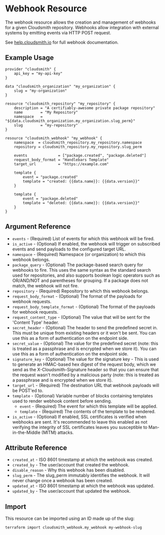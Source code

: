 # Webhook Resource

The webhook resource allows the creation and management of webhooks for a given Cloudsmith repository. Webhooks allow integration with external systems by emitting events via HTTP POST request.

See [help.cloudsmith.io](https://help.cloudsmith.io/docs/webhooks) for full webhook documentation.

## Example Usage

```hcl
provider "cloudsmith" {
    api_key = "my-api-key"
}

data "cloudsmith_organization" "my_organization" {
    slug = "my-organization"
}

resource "cloudsmith_repository" "my_repository" {
    description = "A certifiably-awesome private package repository"
    name        = "My Repository"
    namespace   = "${data.cloudsmith_organization.my_organization.slug_perm}"
    slug        = "my-repository"
}

resource "cloudsmith_webhook" "my_webhook" {
    namespace  = cloudsmith_repository.my_repository.namespace
    repository = cloudsmith_repository.my_repository.slug_perm

	events              = ["package.created", "package.deleted"]
	request_body_format = "Handlebars Template"
	target_url          = "https://example.com"

	template {
		event = "package.created"
		template = "created: {{data.name}}: {{data.version}}"
	}

	template {
		event = "package.deleted"
		template = "deleted: {{data.name}}: {{data.version}}"
	}
}
```

## Argument Reference

* `events` - (Required) List of events for which this webhook will be fired.
* `is_active` - (Optional) If enabled, the webhook will trigger on subscribed events and send payloads to the configured target URL.
* `namespace` - (Required) Namespace (or organization) to which this webhook belongs.
* `package_query` - (Optional) The package-based search query for webhooks to fire. This uses the same syntax as the standard search used for repositories, and also supports boolean logic operators such as OR/AND/NOT and parentheses for grouping. If a package does not match, the webhook will not fire.
* `repository` - (Required) Repository to which this webhook belongs.
* `request_body_format` - (Optional) The format of the payloads for webhook requests.
* `request_body_template_format` - (Optional) The format of the payloads for webhook requests.
* `request_content_type` - (Optional) The value that will be sent for the 'Content Type' header.
* `secret_header` - (Optional) The header to send the predefined secret in. This must be unique from existing headers or it won't be sent. You can use this as a form of authentication on the endpoint side.
* `secret_value` - (Optional) The value for the predefined secret (note: this is treated as a passphrase and is encrypted when we store it). You can use this as a form of authentication on the endpoint side.
* `signature_key` - (Optional) The value for the signature key - This is used to generate an HMAC-based hex digest of the request body, which we send as the X-Cloudsmith-Signature header so that you can ensure that the request wasn't modified by a malicious party (note: this is treated as a passphrase and is encrypted when we store it).
* `target_url` - (Required) The destination URL that webhook payloads will be POST'ed to.
* `template` - (Optional) Variable number of blocks containing templates used to render webhook content before sending.
    * `event` - (Required) The event for which this template will be applied.
    * `template` - (Required) The contents of the template to be rendered.
* `is_active` - (Optional) If enabled, SSL certificates is verified when webhooks are sent. It's recommended to leave this enabled as not verifying the integrity of SSL certificates leaves you susceptible to Man-in-the-Middle (MITM) attacks.

## Attribute Reference

* `created_at` - ISO 8601 timestamp at which the webhook was created.
* `created_by` - The user/account that created the webhook.
* `disable_reason` - Why this webhook has been disabled.
* `slug_perm` - The slug_perm immutably identifies the webhook. It will never change once a webhook has been created.
* `updated_at` - ISO 8601 timestamp at which the webhook was updated.
* `updated_by` - The user/account that updated the webhook.

## Import

This resource can be imported using an ID made up of the slug:

```shell
terraform import cloudsmith_webhook.my_webhook my-webhook-slug
```
